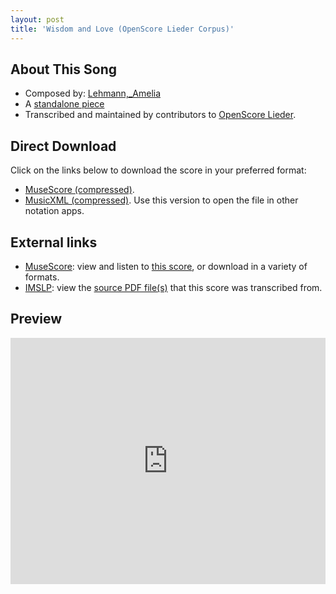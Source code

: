 ```yaml
---
layout: post
title: 'Wisdom and Love (OpenScore Lieder Corpus)'
---
```


## About This Song

- Composed by: [Lehmann,_Amelia](https://fourscoreandmore.org/openscore/lieder/Lehmann,_Amelia)
- A [standalone piece](https://fourscoreandmore.org/openscore/lieder/Lehmann,_Amelia/_)
- Transcribed and maintained by contributors to [OpenScore Lieder].

[OpenScore Lieder]: https://musescore.com/openscore-lieder-corpus

## Direct Download

Click on the links below to download the score in your preferred format:
- [MuseScore (compressed)](https://github.com/openscore/lieder/blob/main/scores/Lehmann,_Amelia/_/Wisdom_and_Love/lc6645396.mscz?raw=true).
- [MusicXML (compressed)](https://github.com/openscore/lieder/blob/main/scores/Lehmann,_Amelia/_/Wisdom_and_Love/lc6645396.mxl?raw=true). Use this version to open the file in other notation apps.

## External links

- [MuseScore]: view and listen to [this score][MuseScore], or download in a variety of formats.
- [IMSLP]: view the [source PDF file(s)][IMSLP] that this score was transcribed from.

[MuseScore]: https://musescore.com/score/6645396
[IMSLP]: https://imslp.org/wiki/Special:ReverseLookup/285360

## Preview

<iframe width="100%" height="394" src="https://musescore.com/openscore-lieder-corpus/scores/6645396/embed" frameborder="0" allowfullscreen allow="autoplay; fullscreen"></iframe>
